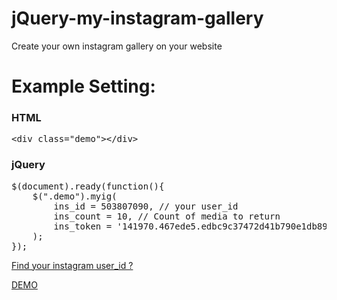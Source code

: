 jQuery-my-instagram-gallery
===========================

Create your own instagram gallery on your website

<h1>Example Setting:</h1>
<h3>HTML</h3>
<pre>&lt;div class="demo"&gt;&lt;/div&gt;</pre>
<h3>jQuery</h3>
<pre>$(document).ready(function(){
    $(".demo").myig(
        ins_id = 503807090, // your user_id
        ins_count = 10, // Count of media to return
        ins_token = '141970.467ede5.edbc9c37472d41b790e1db8948793f11' // your token
    );
});</pre>
<p><a href="http://ibacor.com/tools/social-media-user-id-finder">Find your instagram user_id ?</a></p>
<p><a href="http://ibacor.com/demo/jquery-my-instagram-gallery/">DEMO</a></p>
